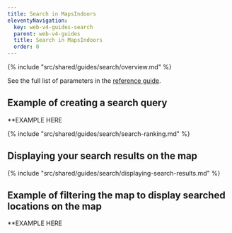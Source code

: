 ```yaml
---
title: Search in MapsIndoors
eleventyNavigation:
  key: web-v4-guides-search
  parent: web-v4-guides
  title: Search in MapsIndoors
  order: 0
---
```


{% include "src/shared/guides/search/overview.md" %}

See the full list of parameters in the [reference guide](https://app.mapsindoors.com/mapsindoors/js/sdk/latest/docs/mapsindoors.services.LocationsService.html#.getLocations).

## Example of creating a search query

**EXAMPLE HERE

{% include "src/shared/guides/search/search-ranking.md" %}

## Displaying your search results on the map

{% include "src/shared/guides/search/displaying-search-results.md" %}

## Example of filtering the map to display searched locations on the map

**EXAMPLE HERE
